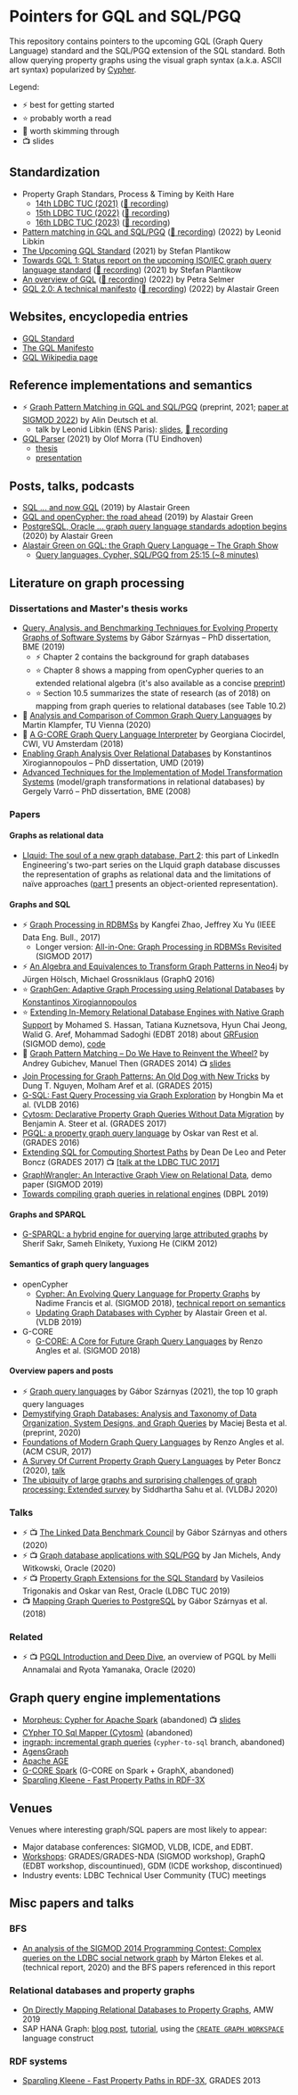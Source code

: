 # Pointers for GQL and SQL/PGQ

This repository contains pointers to the upcoming GQL (Graph Query Language) standard and the SQL/PGQ extension of the SQL standard.
Both allow querying property graphs using the visual graph syntax (a.k.a. ASCII art syntax) popularized by [Cypher](https://en.wikipedia.org/wiki/Cypher_(query_language)).

Legend:

* :zap: best for getting started
* :star: probably worth a read
* :dizzy: worth skimming through
* :tv: slides

## Standardization

* Property Graph Standars, Process & Timing by Keith Hare
  * [14th LDBC TUC (2021)](https://ldbcouncil.org/event/fourteenth-tuc-meeting/attachments/keith-hare-database-language-standards-structure-and-process-sql-pgq.pdf) ([:movie_camera: recording](https://www.youtube.com/watch?v=ZgFCuzods4g))
  * [15th LDBC TUC (2022)](https://ldbcouncil.org/event/fifteenth-tuc-meeting/attachments/keith-hare-property-graph-standards-process-and-timing.pdf) ([:movie_camera: recording](https://www.youtube.com/watch?v=xFVD3LWnKlc))
  * [16th LDBC TUC (2023)](https://pub-383410a98aef4cb686f0c7601eddd25f.r2.dev/event/sixteenth-tuc-meeting/attachments/keith-hare-an-update-on-the-gql-and-sql-pgq-standards-efforts.pdf) ([:movie_camera: recording](https://www.youtube.com/watch?v=LQYkal_0j6E))
* [Pattern matching in GQL and SQL/PGQ](https://ldbcouncil.org/event/fifteenth-tuc-meeting/attachments/leonid-libkin-pattern-matching-in-gql-and-sql-pgq.pdf) ([:movie_camera: recording](https://www.youtube.com/watch?v=OvGsa0qLANE)) (2022) by Leonid Libkin
* [The Upcoming GQL Standard](https://zenodo.org/record/4903293) (2021) by Stefan Plantikow
* [Towards GQL 1: Status report on the upcoming ISO/IEC graph query language standard](https://ldbcouncil.org/event/fourteenth-tuc-meeting/attachments/stefan-plantikow-gql.pdf) ([:movie_camera: recording](https://www.youtube.com/watch?v=z0pN5NwKsgc)) (2021) by Stefan Plantikow
* [An overview of GQL](https://ldbcouncil.org/event/fifteenth-tuc-meeting/attachments/petra-selmer-towards-gql-v1-a-property-graph-query-language-standard.pdf) ([:movie_camera: recording](https://www.youtube.com/watch?v=tncf2FgyIyo)) (2022) by Petra Selmer
* [GQL 2.0: A technical manifesto](https://ldbcouncil.org/event/fifteenth-tuc-meeting/attachments/alastair-green-gql-2.0-a-technical-manifesto.pdf) ([:movie_camera: recording](https://www.youtube.com/watch?v=upIvpYy8C2g)) (2022) by Alastair Green 

## Websites, encyclopedia entries

* [GQL Standard](https://www.gqlstandards.org/)
* [The GQL Manifesto](https://gql.today/)
* [GQL Wikipedia page](https://en.wikipedia.org/wiki/GQL_Graph_Query_Language)

## Reference implementations and semantics

* :zap: [Graph Pattern Matching in GQL and SQL/PGQ](https://arxiv.org/pdf/2112.06217.pdf) (preprint, 2021; [paper at SIGMOD 2022](https://dl.acm.org/doi/abs/10.1145/3514221.3526057)) by Alin Deutsch et al.
  * talk by Leonid Libkin (ENS Paris): [slides](https://ldbcouncil.org/event/fifteenth-tuc-meeting/attachments/leonid-libkin-pattern-matching-in-gql-and-sql-pgq.pdf), [:movie_camera: recording](https://youtu.be/OvGsa0qLANE)
* [GQL Parser](https://github.com/OlofMorra/GQL-parser) (2021) by Olof Morra (TU Eindhoven)
  * [thesis](https://github.com/OlofMorra/GQL-parser/blob/main/src/main/resources/report/A%20Semantics%20of%20GQL;%20a%20New%20Query%20Language%20forProperty%20Graphs%20Formalized.pdf)
  * [presentation](https://github.com/OlofMorra/GQL-parser/blob/main/src/main/resources/Presentation/Final_presentation_GQL.pdf)

## Posts, talks, podcasts

* [SQL ... and now GQL](https://www.linkedin.com/pulse/sql-now-gql-alastair-green/) (2019) by Alastair Green
* [GQL and openCypher: the road ahead](https://s3.amazonaws.com/artifacts.opencypher.org/website/ocim5/videos/oCIM5-day1-3+Alastair+Green+-+GQL+and+openCypher+(21min).mp4) (2019) by Alastair Green
* [PostgreSQL, Oracle ... graph query language standards adoption begins](https://www.linkedin.com/pulse/postgresql-oracle-graph-query-language-standards-adoption-green/) (2020) by Alastair Green
* [Alastair Green on GQL: the Graph Query Language – The Graph Show](https://www.youtube.com/watch?v=2sLTQQel4NM)
  * [Query languages, Cypher, SQL/PGQ from 25:15 (~8 minutes)](https://youtu.be/2sLTQQel4NM?t=1515)

## Literature on graph processing

### Dissertations and Master's thesis works

* [Query, Analysis, and Benchmarking Techniques for Evolving Property Graphs of Software Systems](https://szarnyasg.github.io/phd/szarnyasg-phd-dissertation.pdf) by Gábor Szárnyas – PhD dissertation, BME (2019)
  * :zap: Chapter 2 contains the background for graph databases
  * :star: Chapter 8 shows a mapping from openCypher queries to an extended relational algebra (it's also available as a concise [preprint](https://arxiv.org/pdf/1806.07344.pdf))
  * :star: Section 10.5 summarizes the state of research (as of 2018) on mapping from graph queries to relational databases (see Table 10.2) 
* :dizzy: [Analysis and Comparison of Common Graph Query Languages](https://repositum.tuwien.at/bitstream/20.500.12708/16615/2/Analysis%20and%20Comparison%20of%20Common%20Graph%20Query%20Languages.pdf) by Martin Klampfer, TU Vienna (2020)
* :dizzy: [A G-CORE Graph Query Language Interpreter](https://homepages.cwi.nl/~boncz/msc/2018-GeorgianaCiocirdel.pdf) by Georgiana Ciocirdel, CWI, VU Amsterdam (2018)
* [Enabling Graph Analysis Over Relational Databases](https://drum.lib.umd.edu/handle/1903/26047) by Konstantinos Xirogiannopoulos – PhD dissertation, UMD (2019)
* [Advanced Techniques for the Implementation of Model Transformation Systems](https://repozitorium.omikk.bme.hu/handle/10890/754?locale-attribute=en) (model/graph transformations in relational databases) by Gergely Varró – PhD dissertation, BME (2008)

### Papers

#### Graphs as relational data

* [LIquid: The soul of a new graph database, Part 2](https://engineering.linkedin.com/blog/2020/liquid--the-soul-of-a-new-graph-database--part-2): this part of LinkedIn Engineering's two-part series on the LIquid graph database discusses the representation of graphs as relational data and the limitations of naïve approaches ([part 1](https://engineering.linkedin.com/blog/2020/liquid-the-soul-of-a-new-graph-database-part-1) presents an object-oriented representation).

#### Graphs and SQL

* :zap: [Graph Processing in RDBMSs](http://sites.computer.org/debull/A17sept/p6.pdf) by Kangfei Zhao, Jeffrey Xu Yu (IEEE Data Eng. Bull., 2017)
  * Longer version: [All-in-One: Graph Processing in RDBMSs Revisited](https://dl.acm.org/doi/10.1145/3035918.3035943) (SIGMOD 2017)
* :zap: [An Algebra and Equivalences to Transform Graph Patterns in Neo4j](http://ceur-ws.org/Vol-1558/paper24.pdf) by Jürgen Hölsch, Michael Grossniklaus (GraphQ 2016)
* :star: [GraphGen: Adaptive Graph Processing using Relational Databases](https://event.cwi.nl/grades/2017/09-Xirogiannopoulos.pdf) by [Konstantinos Xirogiannopoulos](http://www.cs.umd.edu/~kostasx/)
* :star: [Extending In-Memory Relational Database Engines with Native Graph Support](https://openproceedings.org/2018/conf/edbt/paper-17.pdf) by Mohamed S. Hassan, Tatiana Kuznetsova, Hyun Chai Jeong, Walid G. Aref, Mohammad Sadoghi (EDBT 2018) about [GRFusion](https://dl.acm.org/doi/10.1145/3183713.3193541) (SIGMOD demo), [code](https://github.com/purduedb/GRFusion)
* :dizzy: [Graph Pattern Matching – Do We Have to Reinvent the Wheel?](https://event.cwi.nl/grades2014/08-gubichev.pdf) by Andrey Gubichev, Manuel Then (GRADES 2014) :tv: [slides](https://event.cwi.nl/grades2014/08-gubichev-slides.pdf)
* [Join Processing for Graph Patterns: An Old Dog with New Tricks](https://arxiv.org/pdf/1503.04169.pdf) by Dung T. Nguyen, Molham Aref et al. (GRADES 2015)
* [G-SQL: Fast Query Processing via Graph Exploration](http://www.vldb.org/pvldb/vol9/p900-ma.pdf) by Hongbin Ma et al. (VLDB 2016)
* [Cytosm: Declarative Property Graph Queries Without Data Migration](https://event.cwi.nl/grades/2017/04-Steer.pdf) by Benjamin A. Steer et al. (GRADES 2017)
* [PGQL: a property graph query language](https://event.cwi.nl/grades/2016/07-VanRest.pdf) by Oskar van Rest et al. (GRADES 2016)
* [Extending SQL for Computing Shortest Paths](https://ir.cwi.nl/pub/27563/27563.pdf) by Dean De Leo and Peter Boncz (GRADES 2017) :tv: [[talk at the LDBC TUC 2017]](https://ldbcouncil.org/event/ninth-tuc-meeting/attachments/59277315/75628546.pdf)
* [GraphWrangler: An Interactive Graph View on Relational Data](https://dl.acm.org/doi/abs/10.1145/3299869.3320232), demo paper (SIGMOD 2019)
* [Towards compiling graph queries in relational engines](https://dl.acm.org/doi/pdf/10.1145/3315507.3330200) (DBPL 2019)

#### Graphs and SPARQL

* [G-SPARQL: a hybrid engine for querying large attributed graphs](https://dl.acm.org/doi/10.1145/2396761.2396806) by Sherif Sakr, Sameh Elnikety, Yuxiong He (CIKM 2012)

#### Semantics of graph query languages

* openCypher
  * [Cypher: An Evolving Query Language for Property Graphs](http://homepages.inf.ed.ac.uk/libkin/papers/sigmod18.pdf) by Nadime Francis et al. (SIGMOD 2018), [technical report on semantics](https://arxiv.org/pdf/1802.09984.pdf)
  * [Updating Graph Databases with Cypher](http://www.vldb.org/pvldb/vol12/p2242-green.pdf) by Alastair Green et al. (VLDB 2019)
* G-CORE
  * [G-CORE: A Core for Future Graph Query Languages](https://arxiv.org/pdf/1712.01550.pdf) by Renzo Angles et al. (SIGMOD 2018)

#### Overview papers and posts

* :zap: [Graph query languages](https://szarnyasg.github.io/posts/graph-query-languages/) by Gábor Szárnyas (2021), the top 10 graph query languages
* [Demystifying Graph Databases: Analysis and Taxonomy of Data Organization, System Designs, and Graph Queries](https://arxiv.org/pdf/1910.09017.pdf) by Maciej Besta et al. (preprint, 2020)
* [Foundations of Modern Graph Query Languages](https://arxiv.org/pdf/1610.06264.pdf) by Renzo Angles et al. (ACM CSUR, 2017)
* [A Survey Of Current Property Graph Query Languages](https://homepages.cwi.nl/~boncz/job/gql-survey.pdf) by Peter Boncz (2020), [talk](https://www.youtube.com/watch?v=oJmuRM9xpdU)
* [The ubiquity of large graphs and surprising challenges of graph processing: Extended survey](https://link.springer.com/article/10.1007/s00778-019-00548-x) by Siddhartha Sahu et al. (VLDBJ 2020)

### Talks

* :zap: :tv: [The Linked Data Benchmark Council](https://docs.google.com/presentation/d/1oXKh94R4myUV5RvgeXn7OzhbveAn9Dg1Q4LlOkFrSko/) by Gábor Szárnyas and others (2020)
* :zap: :tv: [Graph database applications with SQL/PGQ](https://download.oracle.com/otndocs/products/spatial/pdf/AnD2020/AD_Develop_Graph_Apps_SQL_PGQ.pdf) by Jan Michels, Andy Witkowski, Oracle (2020)
* :zap: :tv: [Property Graph Extensions for the SQL Standard](https://ldbcouncil.org/event/twelfth-tuc-meeting/attachments/106233859/111706119.pdf) by Vasileios Trigonakis and Oskar van Rest, Oracle (LDBC TUC 2019)
* :tv: [Mapping Graph Queries to PostgreSQL](https://www.slideshare.net/szarnyasg/mapping-graph-queries-to-postgresql) by Gábor Szárnyas et al. (2018)

### Related

* :zap: :tv: [PGQL Introduction and Deep Dive](https://www.oracle.com/a/tech/docs/asktom-pgql-introduction-deep-dive.pdf), an overview of PGQL by Melli Annamalai and Ryota Yamanaka, Oracle (2020)

## Graph query engine implementations

* [Morpheus: Cypher for Apache Spark](https://github.com/opencypher/morpheus) (abandoned) :tv: [slides](https://www.slideshare.net/databricks/neo4j-morpheus-interweaving-documents-tables-and-and-graph-data-in-spark-with-alastair-green-and-mats-rydberg)
* [CYpher TO Sql Mapper (Cytosm)](https://github.com/cytosm/cytosm) (abandoned)
* [ingraph: incremental graph queries](http://github.com/ftsrg/ingraph) (`cypher-to-sql` branch, abandoned)
* [AgensGraph](https://github.com/bitnine-oss/agensgraph)
* [Apache AGE](https://age.apache.org/)
* [G-CORE Spark](https://github.com/ldbc/gcore-spark) (G-CORE on Spark + GraphX, abandoned)
* [Sparqling Kleene - Fast Property Paths in RDF-3X](https://event.cwi.nl/grades2013/14-gubichev.pdf)

## Venues

Venues where interesting graph/SQL papers are most likely to appear:
* Major database conferences: SIGMOD, VLDB, ICDE, and EDBT.
* [Workshops](https://www.google.com/maps/d/viewer?mid=19_fi4fV-3-PZkNWCCcmhU86ct2EZXbgo&ll=3.021282693104767%2C0&z=2): GRADES/GRADES-NDA (SIGMOD workshop), GraphQ (EDBT workshop, discountinued), GDM (ICDE workshop, discontinued)
* Industry events: LDBC Technical User Community (TUC) meetings

## Misc papers and talks

### BFS

* [An analysis of the SIGMOD 2014 Programming Contest: Complex queries on the LDBC social network graph](https://arxiv.org/pdf/2010.12243.pdf) by Márton Elekes et al. (technical report, 2020) and the BFS papers referenced in this report

### Relational databases and property graphs

* [On Directly Mapping Relational Databases to Property Graphs](http://ceur-ws.org/Vol-2369/short06.pdf), AMW 2019
* SAP HANA Graph: [blog post](https://blogs.sap.com/2020/04/27/create-graphs-on-sap-hana-cloud/), [tutorial](https://developers.sap.com/tutorials/hana-graph-overview-setup.html), using the [`CREATE GRAPH WORKSPACE`](https://help.sap.com/viewer/4fe29514fd584807ac9f2a04f6754767/2.0.03/en-US/e6e1c7e2b9064b05b26572808f941ec4.html) language construct

### RDF systems

* [Sparqling Kleene - Fast Property Paths in RDF-3X](https://event.cwi.nl/grades2013/14-gubichev.pdf), GRADES 2013
